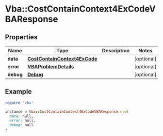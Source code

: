 # Vba::CostContainContext4ExCodeVBAResponse

## Properties

| Name | Type | Description | Notes |
| ---- | ---- | ----------- | ----- |
| **data** | [**CostContainContext4ExCode**](CostContainContext4ExCode.md) |  | [optional] |
| **error** | [**VBAProblemDetails**](VBAProblemDetails.md) |  | [optional] |
| **debug** | [**Debug**](Debug.md) |  | [optional] |

## Example

```ruby
require 'vba'

instance = Vba::CostContainContext4ExCodeVBAResponse.new(
  data: null,
  error: null,
  debug: null
)
```

